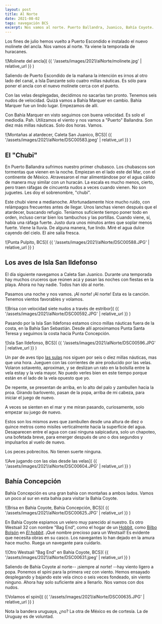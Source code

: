 ```yaml
---
layout: post
title: Al Norte
date: 2021-08-02
tags: navegación BCS
excerpt: Nos vamos al norte. Puerto Ballandra, Juanico, Bahía Coyote.
---
```


Los fines de julio hemos vuelto a Puerto Escondido e instalado el
nuevo molinete del ancla. Nos vamos al norte. Ya viene la temporada de
huracanes.

![Molinete del ancla](
  {{ '/assets/images/2021/alNorte/molinete.jpg' | relative_url }}
)

Saliendo de Puerto Escondido de la mañana la intención es irnos al otro
lado del canal, a Isla Danzante solo cuatro millas náuticas. Es sólo para
poner el ancla con el nuevo molinete cerca con el puerto.

Con las velas desplegadas, decidimos no sacarlas tan pronto. Tenemos seis
nudos de velocidad. Quizá vamos a Bahía Marquer en cambio. Bahía Marquer fue
un lindo lugar. Empezamos de allí.

Con Bahía Marquer en visto seguimos con buena velocidad. Es solo el mediodía.
Pah. Utilizamos el viento y nos vamos a "Puerto" Ballandra. Son diez más
millas náuticas. Solo dos horas. Vamos.

![Montañas al atardecer, Caleta San Juanico, BCS](
  {{ '/assets/images/2021/alNorte/DSC00583.jpeg' | relative_url }}
)

## El "Chubi"

En Puerto Ballandra sufrimos nuestro primer chubasco. Los chubascos son
tormentas que vienen en la noche. Empiezan en el lado este del Mar, con
el continente de México. Atravesaron el mar alimentándose por el agua cálido
de manera muy similar con un huracán. La escala es mucho menos, cierto, pero
traen ráfagas de cincuenta nudos a veces cuando vienen. No son juguetes.
Les doy el sobrenombre, "chubi".

Este chubi viene a medianoche. Afortunadamente hice mucho ruido, con
relámpagos frecuentes antes de llegar. Unos lanchas vienen después que el
atardecer, buscando refugio. Teníamos suficiente tiempo poner todo en orden,
incluso cerrar bien los tambuchos y las portillas. Cuando viene, sí, había una
ráfaga fuerte. Justo dura unos minutos antes que soplar menos fuerte.  Viene la
lluvia. De alguna manera, fue lindo. Miré el agua dulce cayendo del cielo.
El aire salía fresca.

![Punta Pulpito, BCS](
  {{ '/assets/images/2021/alNorte/DSC00588.JPG' | relative_url }}
)

## Los aves de Isla San Ildefonso

El día siguiente navegamos a Caleta San Juanico. Durante una temporada hay
muchos cruceros que reúnen acá y pasan las noches con fiestas en la playa.
Ahora no hay nadie. Todos han ido al norte.

Pasamos una noche y nos vamos. ¡Al norte! ¡Al norte! Esta es la canción.
Tenemos vientos favorables y volamos.

![Brisa con velocidad siete nudos a través de estribor](
  {{ '/assets/images/2021/alNorte/DSC00592.JPG' | relative_url }}
)

Pasando por la Isla San Ildefonso estamos cinco millas náuticas fuera de
la costa, en la Bahía San Sebastián. Desde allí aproximamos Punta Santa Teresa
y seguimos la costa hacia Punta Concepción.

![Isla San Ildefonso, BCS](
  {{ '/assets/images/2021/alNorte/DSC00596.JPG' | relative_url }}
)

Un par de aves tipo [las sulas][sula] nos siguen por seis o diez millas
náuticas, mas que una hora.  Jueguen con las corrientes de aire producido por
las velas. Volaron sotavento, aproximan, y se deslizan un rato en la bolsilla
entre la vela estay y la vela mayor.  No puedo verles bien en este tiempo
porque están en el lado de la vela opuesto que yo.

De repente, se presentan de arriba, en lo alto del palo y zambullen hacia la
proa.  Girando barlovento, pasan de la popa, arriba de mi cabeza, para iniciar
el juego de nuevo.

A veces se sienten en el mar y me miran pasando, curiosamente, solo empezar
su juego de nuevo.

Estos son los mismos aves que zambullen desde una altura de diez o quince
metros como misiles verticalmente hacia la superficie del agua. Desaparecen
entre el agua con casi ninguna salpicadura, solo un chapoteo, una bofetada
breve, para emerger después de uno o dos segundos y impulsarlos al vuelo de
nuevo.

Los peces pobrecitos. No tienen suerte ninguna.

![Ave jugando con las olas desde las velas](
  {{ '/assets/images/2021/alNorte/DSC00604.JPG' | relative_url }}
)

## Bahía Concepción

Bahía Concepción es una gran bahía con montañas a ambos lados. Vamos un
poco al sur en esta bahía para visitar la Bahía Coyote.

![Brisa en Bahía Coyote, Bahía Concepción, BCS](
  {{ '/assets/images/2021/alNorte/DSC00625.JPG' | relative_url }}
)

En Bahía Coyote espiamos un velero muy parecido al nuestro. Es otro Westsail 32
con nombre "Bag End", como el hogar de un [Hobbit][hobbit], como [Bilbo
Bolsón][bilbo] en [_El hobbit_][libro].  ¡Qué nombre precioso para un Westsail!
Es evidente que necesita obras en su casco. Los navegantes lo han dejado en la
amura hace mucho.  Ruega un navegante para cuidarlo.

![Otro Westsail "Bag End" en Bahía Coyote, BCS](
  {{ '/assets/images/2021/alNorte/DSC00631.jpeg' | relative_url }}
)

Saliendo de Bahía Coyote al norte-- ¡siempre al norte! --hay viento ligero
a popa. Ponemos el spini para la primera vez con viento. Hemos ensayado
desplegando y bajando este vela cinco o seis veces fondeado, sin viento
ninguno. Ahora hay solo suficiente aire a llenarlo. Nos vamos con dos nudos.

![Volamos el spini](
  {{ '/assets/images/2021/alNorte/DSC00635.JPG' | relative_url }}
)

Nota la bandera uruguaya, ¿no? La otra de México es de cortesía. La de
Uruguay es de voluntad.

[sula]: https://es.wikipedia.org/wiki/Sula "Se alimentan pescando en el mar lanzándose en picado durante el vuelo."
[hobbit]: https://es.wikipedia.org/wiki/Hobbits "Los hobbits son una raza ficticia de seres antropomorfos que pertenece al Legendarium del escritor británico J. R. R. Tolkien."
[libro]: https://es.wikipedia.org/wiki/El_hobbit "El hobbit (título original en inglés: The Hobbit, or There and Back Again, usualmente abreviado como The Hobbit) es una novela fantástica del filólogo y escritor británico J. R. R. Tolkien"
[bilbo]: https://es.wikipedia.org/wiki/Bilbo_Bols%C3%B3n "Bilbo Bolsón (Bilbo Baggins en inglés) es un personaje ficticio del legendarium creado por el escritor británico J. R. R. Tolkien"
